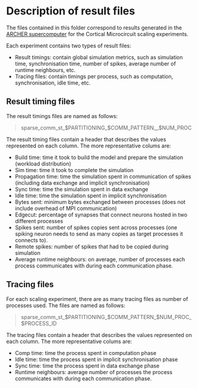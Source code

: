 # Description of result files

The files contained in this folder correspond to results generated in the [ARCHER supercomputer](http://archer.ac.uk/about-archer/) for the Cortical Microcircuit scaling experiments.

Each experiment contains two types of result files:
* Result timings: contain global simulation metrics, such as simulation time, synchronisation time, number of spikes, average number of runtime neighbours, etc. 
* Tracing files: contain timings per process, such as computation, synchronisation, idle time, etc.

## Result timing files

The result timings files are named as follows:
> sparse_comm_st_$PARTITIONING_$COMM_PATTERN__$NUM_PROC

The result timing files contain a header that describes the values represented on each column. The more representative colums are:
* Build time: time it took to build the model and prepare the simulation (workload distribution)
* Sim time: time it took to complete the simulation
* Propagation time: time the simulation spent in communication of spikes (including data exchange and implicit synchronisation)
* Sync time: time the simulation spent in data exchange
* Idle time: time the simulation spent in implicit synchronisation
* Bytes sent: minimum bytes exchanged between processes (does not include overhead of MPI communication)
* Edgecut: percentage of synapses that connect neurons hosted in two different processes
* Spikes sent: number of spikes copies sent across processes (one spiking neuron needs to send as many copies as target processes it connects to). 
* Remote spikes: number of spikes that had to be copied during simulation
* Average runtime neighbours: on average, number of processes each process communicates with during each communication phase.

## Tracing files

For each scaling experiment, there are as many tracing files as number of processes used. The files are named as follows:
> sparse_comm_st_$PARTITIONING_$COMM_PATTERN_$NUM_PROC_$PROCESS_ID

The tracing files contain a header that describes the values represented on each column. The more representative colums are:
* Comp time: time the process spent in computation phase
* Idle time: time the process spent in implicit synchronisation phase
* Sync time: time the process spent in data exchange phase
* Runtime neighbours: average number of processes the process communicates with during each communication phase.
